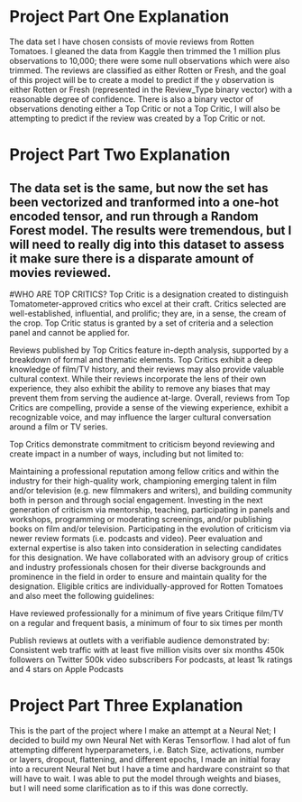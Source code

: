 # Project Part One Explanation
The data set I have chosen consists of movie reviews from Rotten Tomatoes. I gleaned the data from Kaggle then trimmed the 1 million plus observations to 10,000; there were some null observations which were also trimmed. The reviews are classified as either Rotten or Fresh, and the goal of this project will be to create a model to predict if the y observation is either Rotten or Fresh (represented in the Review_Type binary vector) with a reasonable degree of confidence. There is also a binary vector of observations denoting either a Top Critic or not a Top Critic, I will also be attempting to predict if the review was created by a Top Critic or not.
# Project Part Two Explanation 
The data set is the same, but now the set has been vectorized and tranformed into a one-hot encoded tensor, and run through a Random Forest model. The results were tremendous, but I will need to really dig into this dataset to assess it make sure there is a disparate amount of movies reviewed.
---------------------------------------------------------------------------------------------------------------------------------------------------
#WHO ARE TOP CRITICS?
Top Critic is a designation created to distinguish Tomatometer-approved critics who excel at their craft. Critics selected are well-established, influential, and prolific; they are, in a sense, the cream of the crop. Top Critic status is granted by a set of criteria and a selection panel and cannot be applied for.

Reviews published by Top Critics feature in-depth analysis, supported by a breakdown of formal and thematic elements. Top Critics exhibit a deep knowledge of film/TV history, and their reviews may also provide valuable cultural context. While their reviews incorporate the lens of their own experience, they also exhibit the ability to remove any biases that may prevent them from serving the audience at-large. Overall, reviews from Top Critics are compelling, provide a sense of the viewing experience, exhibit a recognizable voice, and may influence the larger cultural conversation around a film or TV series.

Top Critics demonstrate commitment to criticism beyond reviewing and create impact in a number of ways, including but not limited to:

Maintaining a professional reputation among fellow critics and within the industry for their high-quality work, championing emerging talent in film and/or television (e.g. new filmmakers and writers), and building community both in person and through social engagement.
Investing in the next generation of criticism via mentorship, teaching, participating in panels and workshops, programming or moderating screenings, and/or publishing books on film and/or television.
Participating in the evolution of criticism via newer review formats (i.e. podcasts and video).
Peer evaluation and external expertise is also taken into consideration in selecting candidates for this designation. We have collaborated with an advisory group of critics and industry professionals chosen for their diverse backgrounds and prominence in the field in order to ensure and maintain quality for the designation.
Eligible critics are individually-approved for Rotten Tomatoes and also meet the following guidelines:

Have reviewed professionally for a minimum of five years
Critique film/TV on a regular and frequent basis, a minimum of four to six times per month

Publish reviews at outlets with a verifiable audience demonstrated by:
Consistent web traffic with at least five million visits over six months
450k followers on Twitter
500k video subscribers
For podcasts, at least 1k ratings and 4 stars on Apple Podcasts

# Project Part Three Explanation
This is the part of the project where I make an attempt at a Neural Net; I decided to build my own Neural Net with Keras Tensorflow. I had alot of fun attempting different hyperparameters, i.e. Batch Size, activations, number or layers, dropout, flattening, and different epochs, I made an initial foray into a recurent Neural Net but I have a time and hardware constraint so that will have to wait. I was able to put the model through weights and biases, but I will need some clarification as to if this was done correctly.
